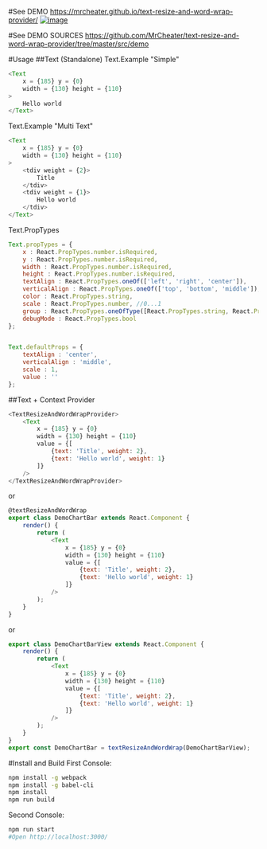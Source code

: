 #See DEMO
https://mrcheater.github.io/text-resize-and-word-wrap-provider/
[![image](https://mrcheater.github.io/text-resize-and-word-wrap-provider/demo.png)](https://mrcheater.github.io/text-resize-and-word-wrap-provider/)

#See DEMO SOURCES
https://github.com/MrCheater/text-resize-and-word-wrap-provider/tree/master/src/demo

#Usage 
##Text (Standalone)
Text.Example "Simple"
```javascript
<Text
    x = {185} y = {0}
    width = {130} height = {110}
>
    Hello world
</Text>
```
Text.Example "Multi Text"
```javascript
<Text
    x = {185} y = {0}
    width = {130} height = {110}
>
    <tdiv weight = {2}>
        Title
    </tdiv>
    <tdiv weight = {1}>
        Hello world
    </tdiv>
</Text>
```

Text.PropTypes
```javascript
Text.propTypes = {
    x : React.PropTypes.number.isRequired,
    y : React.PropTypes.number.isRequired,
    width : React.PropTypes.number.isRequired,
    height : React.PropTypes.number.isRequired,
    textAlign : React.PropTypes.oneOf(['left', 'right', 'center']),
    verticalAlign : React.PropTypes.oneOf(['top', 'bottom', 'middle']),
    color : React.PropTypes.string,
    scale : React.PropTypes.number, //0...1
    group : React.PropTypes.oneOfType([React.PropTypes.string, React.PropTypes.number]),
    debugMode : React.PropTypes.bool
};


Text.defaultProps = {
    textAlign : 'center',
    verticalAlign : 'middle',
    scale : 1,
    value : ''
};
```
##Text + Context Provider
```javascript
<TextResizeAndWordWrapProvider>
    <Text
        x = {185} y = {0}
        width = {130} height = {110}
        value = {[
            {text: 'Title', weight: 2},
            {text: 'Hello world', weight: 1}
        ]}
    />
</TextResizeAndWordWrapProvider>
```
or
```javascript
@textResizeAndWordWrap
export class DemoChartBar extends React.Component {
    render() {
        return (
            <Text
                x = {185} y = {0}
                width = {130} height = {110}
                value = {[
                    {text: 'Title', weight: 2},
                    {text: 'Hello world', weight: 1}
                ]}
            />
        );
    }
}
```
or 
```javascript
export class DemoChartBarView extends React.Component {
    render() {
        return (
            <Text
                x = {185} y = {0}
                width = {130} height = {110}
                value = {[
                    {text: 'Title', weight: 2},
                    {text: 'Hello world', weight: 1}
                ]}
            />
        );
    }
}
export const DemoChartBar = textResizeAndWordWrap(DemoChartBarView);
```

#Install and Build
First Console:
```bash
npm install -g webpack
npm install -g babel-cli
npm install 
npm run build
```
Second Console:
```bash
npm run start
#Open http://localhost:3000/
```
